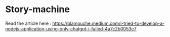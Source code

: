 # Story-machine

Read the article here : https://blamouche.medium.com/i-tried-to-develop-a-nodejs-application-using-only-chatgpt-i-failed-4a7c2b0053c7 

